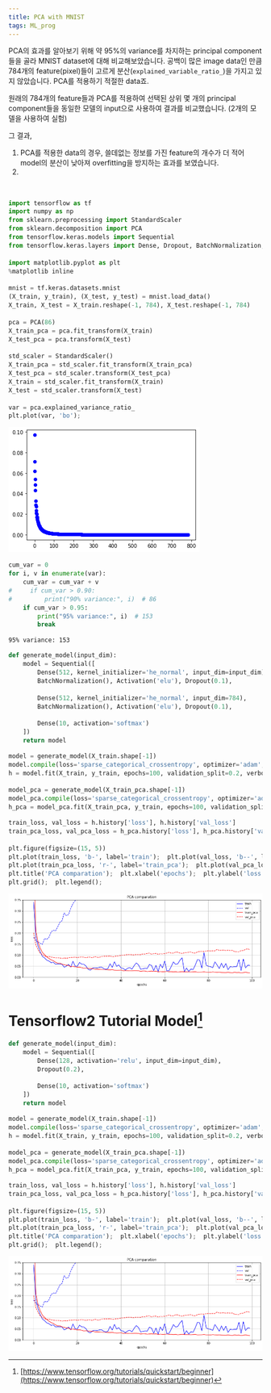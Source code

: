 ```yaml
---
title: PCA with MNIST
tags: ML_prog
---
```


<!--more-->

PCA의 효과를 알아보기 위해 약 95%의 variance를 차지하는 principal component들을 골라 MNIST dataset에 대해 비교해보았습니다. 공백이 많은 image data인 만큼 784개의 feature(pixel)들이 고르게 분산(`explained_variable_ratio_`)을 가지고 있지 않았습니다. PCA를 적용하기 적절한 data죠. <br>

원래의 784개의 feature들과 PCA를 적용하여 선택된 상위 몇 개의 principal component들을 동일한 모델의 input으로 사용하여 결과를 비교했습니다. (2개의 모델을 사용하여 실험) <br>

그 결과, <br>
1. PCA를 적용한 data의 경우, 쓸데없는 정보를 가진 feature의 개수가 더 적어 model의 분산이 낮아져 overfitting을 방지하는 효과를 보였습니다. <br>
2.


<br>


```python
import tensorflow as tf
import numpy as np
from sklearn.preprocessing import StandardScaler
from sklearn.decomposition import PCA
from tensorflow.keras.models import Sequential
from tensorflow.keras.layers import Dense, Dropout, BatchNormalization, Activation

import matplotlib.pyplot as plt
%matplotlib inline

mnist = tf.keras.datasets.mnist
(X_train, y_train), (X_test, y_test) = mnist.load_data()
X_train, X_test = X_train.reshape(-1, 784), X_test.reshape(-1, 784)

pca = PCA(86)
X_train_pca = pca.fit_transform(X_train)
X_test_pca = pca.transform(X_test)

std_scaler = StandardScaler()
X_train_pca = std_scaler.fit_transform(X_train_pca)
X_test_pca = std_scaler.transform(X_test_pca)
X_train = std_scaler.fit_transform(X_train)
X_test = std_scaler.transform(X_test)

var = pca.explained_variance_ratio_
plt.plot(var, 'bo');
```

![png](/images/2020-03-05-pca_mnist/output_2_0.png)


```python
cum_var = 0
for i, v in enumerate(var):
    cum_var = cum_var + v
#     if cum_var > 0.90:
#         print("90% variance:", i)  # 86
    if cum_var > 0.95:
        print("95% variance:", i)  # 153
        break
```

    95% variance: 153


```python
def generate_model(input_dim):
    model = Sequential([
        Dense(512, kernel_initializer='he_normal', input_dim=input_dim),
        BatchNormalization(), Activation('elu'), Dropout(0.1),

        Dense(512, kernel_initializer='he_normal', input_dim=784),
        BatchNormalization(), Activation('elu'), Dropout(0.1),

        Dense(10, activation='softmax')
    ])
    return model
```


```python
model = generate_model(X_train.shape[-1])
model.compile(loss='sparse_categorical_crossentropy', optimizer='adam', metrics=['acc'])
h = model.fit(X_train, y_train, epochs=100, validation_split=0.2, verbose=0)

model_pca = generate_model(X_train_pca.shape[-1])
model_pca.compile(loss='sparse_categorical_crossentropy', optimizer='adam', metrics=['acc'])
h_pca = model_pca.fit(X_train_pca, y_train, epochs=100, validation_split=0.2, verbose=0)
```


```python
train_loss, val_loss = h.history['loss'], h.history['val_loss']
train_pca_loss, val_pca_loss = h_pca.history['loss'], h_pca.history['val_loss']

plt.figure(figsize=(15, 5))
plt.plot(train_loss, 'b-', label='train');  plt.plot(val_loss, 'b--', label='val')
plt.plot(train_pca_loss, 'r-', label='train_pca');  plt.plot(val_pca_loss, 'r--', label='val_pca')
plt.title('PCA comparation');  plt.xlabel('epochs');  plt.ylabel('loss');  plt.ylim([0, 0.35]);
plt.grid();  plt.legend();
```


![png](/images/2020-03-05-pca_mnist/output_7_0.png)


# Tensorflow2 Tutorial Model[^1]

```python
def generate_model(input_dim):
    model = Sequential([
        Dense(128, activation='relu', input_dim=input_dim),
        Dropout(0.2),

        Dense(10, activation='softmax')
    ])
    return model
```


```python
model = generate_model(X_train.shape[-1])
model.compile(loss='sparse_categorical_crossentropy', optimizer='adam', metrics=['acc'])
h = model.fit(X_train, y_train, epochs=100, validation_split=0.2, verbose=0)

model_pca = generate_model(X_train_pca.shape[-1])
model_pca.compile(loss='sparse_categorical_crossentropy', optimizer='adam', metrics=['acc'])
h_pca = model_pca.fit(X_train_pca, y_train, epochs=100, validation_split=0.2, verbose=0)
```


```python
train_loss, val_loss = h.history['loss'], h.history['val_loss']
train_pca_loss, val_pca_loss = h_pca.history['loss'], h_pca.history['val_loss']

plt.figure(figsize=(15, 5))
plt.plot(train_loss, 'b-', label='train');  plt.plot(val_loss, 'b--', label='val')
plt.plot(train_pca_loss, 'r-', label='train_pca');  plt.plot(val_pca_loss, 'r--', label='val_pca')
plt.title('PCA comparation');  plt.xlabel('epochs');  plt.ylabel('loss');  plt.ylim([0, 0.35]);
plt.grid();  plt.legend();
```


![png](/images/2020-03-05-pca_mnist/output_12_0.png)


[^1]: [https://www.tensorflow.org/tutorials/quickstart/beginner](https://www.tensorflow.org/tutorials/quickstart/beginner)
